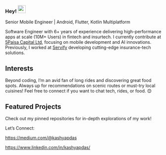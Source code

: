 ### Hey! <img src="https://media.giphy.com/media/hvRJCLFzcasrR4ia7z/giphy.gif" width="25px" />

Senior Mobile Engineer | Android, Flutter, Kotlin Multiplatform

Software Engineer with 6+ years of experience delivering high-performance apps at scale (10M+ Users) in fintech and insurtech. 
I currently contribute at [5Paisa Capital Ltd](https://www.5paisa.com/), focusing on mobile development and AI innovations. Previously, I worked at [Servify](https://servify.in/) developing cutting-edge insurance-tech solutions.

## Interests

Beyond coding, I’m an avid fan of long rides and discovering great food spots. Always up for recommendations on scenic routes or must-try local cuisines! Feel free to connect if you want to chat tech, rides, or food. 😊

## Featured Projects

Check out my pinned repositories for in-depth explorations of my work!

Let’s Connect: 

https://medium.com/@kashyapdas

https://www.linkedin.com/in/kashyapdas/
